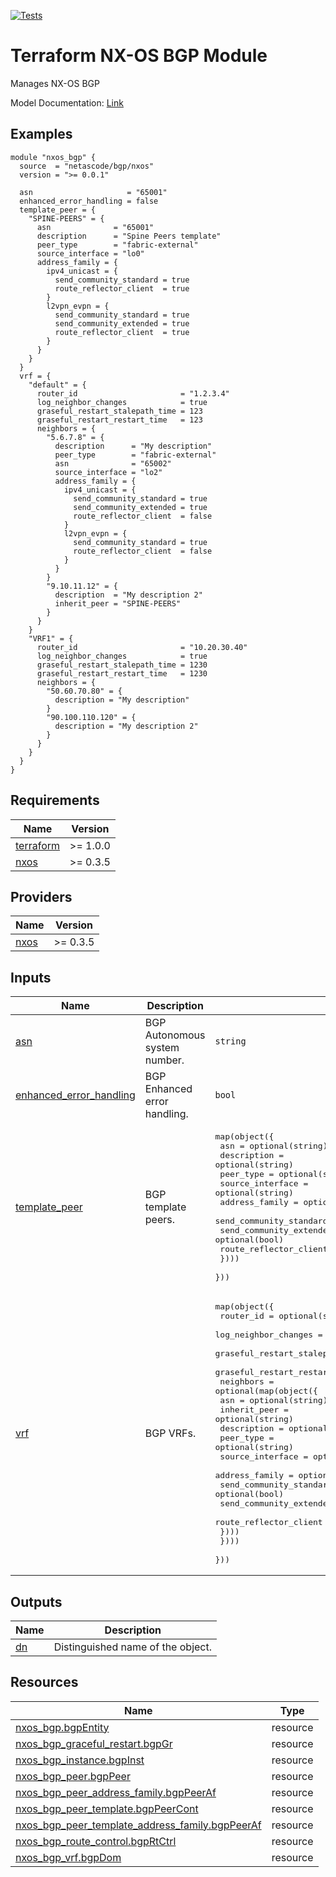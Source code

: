 <!-- BEGIN_TF_DOCS -->
[![Tests](https://github.com/netascode/terraform-nxos-bgp/actions/workflows/test.yml/badge.svg)](https://github.com/netascode/terraform-nxos-bgp/actions/workflows/test.yml)

# Terraform NX-OS BGP Module

Manages NX-OS BGP

Model Documentation: [Link](https://developer.cisco.com/docs/cisco-nexus-3000-and-9000-series-nx-api-rest-sdk-user-guide-and-api-reference-release-9-3x/#!configuring-bgp)

## Examples

```hcl
module "nxos_bgp" {
  source  = "netascode/bgp/nxos"
  version = ">= 0.0.1"

  asn                     = "65001"
  enhanced_error_handling = false
  template_peer = {
    "SPINE-PEERS" = {
      asn              = "65001"
      description      = "Spine Peers template"
      peer_type        = "fabric-external"
      source_interface = "lo0"
      address_family = {
        ipv4_unicast = {
          send_community_standard = true
          route_reflector_client  = true
        }
        l2vpn_evpn = {
          send_community_standard = true
          send_community_extended = true
          route_reflector_client  = true
        }
      }
    }
  }
  vrf = {
    "default" = {
      router_id                       = "1.2.3.4"
      log_neighbor_changes            = true
      graseful_restart_stalepath_time = 123
      graseful_restart_restart_time   = 123
      neighbors = {
        "5.6.7.8" = {
          description      = "My description"
          peer_type        = "fabric-external"
          asn              = "65002"
          source_interface = "lo2"
          address_family = {
            ipv4_unicast = {
              send_community_standard = true
              send_community_extended = true
              route_reflector_client  = false
            }
            l2vpn_evpn = {
              send_community_standard = true
              route_reflector_client  = false
            }
          }
        }
        "9.10.11.12" = {
          description  = "My description 2"
          inherit_peer = "SPINE-PEERS"
        }
      }
    }
    "VRF1" = {
      router_id                       = "10.20.30.40"
      log_neighbor_changes            = true
      graseful_restart_stalepath_time = 1230
      graseful_restart_restart_time   = 1230
      neighbors = {
        "50.60.70.80" = {
          description = "My description"
        }
        "90.100.110.120" = {
          description = "My description 2"
        }
      }
    }
  }
}
```

## Requirements

| Name | Version |
|------|---------|
| <a name="requirement_terraform"></a> [terraform](#requirement\_terraform) | >= 1.0.0 |
| <a name="requirement_nxos"></a> [nxos](#requirement\_nxos) | >= 0.3.5 |

## Providers

| Name | Version |
|------|---------|
| <a name="provider_nxos"></a> [nxos](#provider\_nxos) | >= 0.3.5 |

## Inputs

| Name | Description | Type | Default | Required |
|------|-------------|------|---------|:--------:|
| <a name="input_asn"></a> [asn](#input\_asn) | BGP Autonomous system number. | `string` | n/a | yes |
| <a name="input_enhanced_error_handling"></a> [enhanced\_error\_handling](#input\_enhanced\_error\_handling) | BGP Enhanced error handling. | `bool` | `true` | no |
| <a name="input_template_peer"></a> [template\_peer](#input\_template\_peer) | BGP template peers. | <pre>map(object({<br>    asn              = optional(string)<br>    description      = optional(string)<br>    peer_type        = optional(string)<br>    source_interface = optional(string)<br>    address_family = optional(map(object({<br>      send_community_standard = optional(bool)<br>      send_community_extended = optional(bool)<br>      route_reflector_client  = optional(bool)<br>    })))<br>  }))</pre> | `{}` | no |
| <a name="input_vrf"></a> [vrf](#input\_vrf) | BGP VRFs. | <pre>map(object({<br>    router_id                       = optional(string)<br>    log_neighbor_changes            = optional(bool)<br>    graseful_restart_stalepath_time = optional(number)<br>    graseful_restart_restart_time   = optional(number)<br>    neighbors = optional(map(object({<br>      asn              = optional(string)<br>      inherit_peer     = optional(string)<br>      description      = optional(string)<br>      peer_type        = optional(string)<br>      source_interface = optional(string)<br>      address_family = optional(map(object({<br>        send_community_standard = optional(bool)<br>        send_community_extended = optional(bool)<br>        route_reflector_client  = optional(bool)<br>      })))<br>    })))<br>  }))</pre> | `{}` | no |

## Outputs

| Name | Description |
|------|-------------|
| <a name="output_dn"></a> [dn](#output\_dn) | Distinguished name of the object. |

## Resources

| Name | Type |
|------|------|
| [nxos_bgp.bgpEntity](https://registry.terraform.io/providers/netascode/nxos/latest/docs/resources/bgp) | resource |
| [nxos_bgp_graceful_restart.bgpGr](https://registry.terraform.io/providers/netascode/nxos/latest/docs/resources/bgp_graceful_restart) | resource |
| [nxos_bgp_instance.bgpInst](https://registry.terraform.io/providers/netascode/nxos/latest/docs/resources/bgp_instance) | resource |
| [nxos_bgp_peer.bgpPeer](https://registry.terraform.io/providers/netascode/nxos/latest/docs/resources/bgp_peer) | resource |
| [nxos_bgp_peer_address_family.bgpPeerAf](https://registry.terraform.io/providers/netascode/nxos/latest/docs/resources/bgp_peer_address_family) | resource |
| [nxos_bgp_peer_template.bgpPeerCont](https://registry.terraform.io/providers/netascode/nxos/latest/docs/resources/bgp_peer_template) | resource |
| [nxos_bgp_peer_template_address_family.bgpPeerAf](https://registry.terraform.io/providers/netascode/nxos/latest/docs/resources/bgp_peer_template_address_family) | resource |
| [nxos_bgp_route_control.bgpRtCtrl](https://registry.terraform.io/providers/netascode/nxos/latest/docs/resources/bgp_route_control) | resource |
| [nxos_bgp_vrf.bgpDom](https://registry.terraform.io/providers/netascode/nxos/latest/docs/resources/bgp_vrf) | resource |
<!-- END_TF_DOCS -->